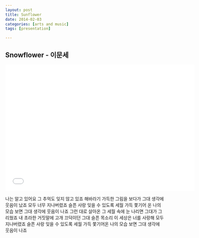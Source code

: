 ```yaml
---
layout: post
title: Sunflower
date: 2014-02-03
categories: [arts and music]
tags: [presentation]

---
```


Snowflower - 이문세
---

<iframe width="600" height="400" src="//www.youtube.com/embed/pQMr5T5cco8" frameborder="0" allowfullscreen></iframe>


나는 알고 있어요 그 추억도 잊지 않고 있죠
해바라기 가득한 그림을 보다가 그대 생각에 웃음이 났죠
모두 너무 지나버렸죠 슬픈 사랑 잊을 수 있도록
세월 가득 쫓기어 온 나의 모습 보면 그대 생각에 웃음이 나죠
그런 대로 살아온 그 세월 속에 눈 나리면 그대가 그리웠죠
내 초라한 거짓말에 고개 끄덕이던 그대 슬픈 목소리 이 세상은 너를 사랑해
모두 지나버렸죠 슬픈 사랑 잊을 수 있도록
세월 가득 쫓기어온 나의 모습 보면 그대 생각에 웃음이 나죠